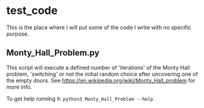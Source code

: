 # test_code
This is the place where I will put some of the code I write with no specific purpose.

## Monty_Hall_Problem.py
This script will execute a defined number of 'iterations' of the Monty Hall problem, 
'switching' or not the initial random choice after uncovering one of the empty doors.
See https://en.wikipedia.org/wiki/Monty_Hall_problem for more info.

To get help running it:
`python3 Monty_Hall_Problem --help`
